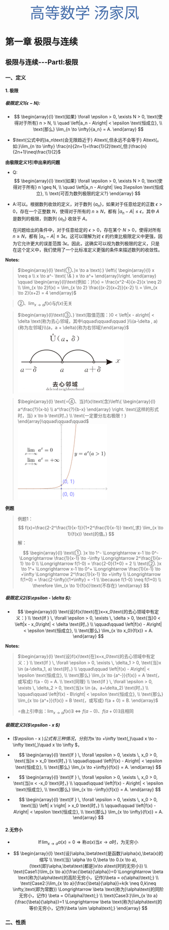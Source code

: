 <center style="font-family: 华文新魏"><font size="12px" color="#4870ac">高等数学 汤家凤</font></center>

# 第一章 极限与连续

## 极限与连续---PartⅠ:极限

### 一、定义

#### 1. 极限

##### **极限定义1($\epsilon - N$)**:

- $$
  \begin{array}{l}
  \text{如果} \forall \epsilon > 0, \exists N > 0, \text{使得对于所有} n > N, 
  \\
  \quad \left|a_n - A\right| < \epsilon \text{恒成立}, 
  \\
  \text{那么} \lim_{n \to \infty}{a_n} = A.
  \end{array}
  $$
  
- $\text{公式中的}a_n\text{会无限趋近于} A\text{,但永远不会等于} A\text{。如:}\lim_{n \to \infty} \frac{n}{2n+1}=\frac{1}{2}\text{,但:}\frac{n}{2n+1}\neq\frac{1}{2}$

**由极限定义1引申出来的问题**

- Q:
$$
\begin{array}{l}
        \text{如果} \forall \epsilon > 0, \exists N > 0, \text{使得对于所有} n \geq N, 
      \\
      \quad \left|a_n - A\right| \leq 3\epsilon \text{恒成立}, 
      \\
      \text{可否为数列极限的定义?}
      \end{array}
$$

- A:可以。根据数列收敛的定义，对于数列 $\{a_n\}$，如果对于任意给定的正数 $\epsilon > 0$，存在一个正整数 $N$，使得对于所有的 $n \geq N$，都有 $|a_n - A| \leq \epsilon$，其中 $A$ 是数列的极限，则数列 $\{a_n\}$ 收敛于 $A$。

  在问题给出的条件中，对于任意给定的 $\epsilon > 0$，存在某个 $N > 0$，使得对所有 $n \geq N$，都有 $|a_n - A| \leq 3\epsilon$。这可以理解为对 $\epsilon$ 的约束比极限定义中更强，因为它允许更大的误差范围 $3\epsilon$。因此，这确实可以视为数列极限的定义，只是在这个定义中，我们使用了一个比标准定义更强的条件来描述数列的收敛性。

**Notes:**

> $\begin{array}{l} \text{①、}x \to a \text{:} \left\{ \begin{array}{l} x \neq a \\ x \to a^- \text{ \& } x \to a^+ \end{array}\right. \end{array} \qquad  \begin{array}{l}\text{例如：}f(x) = \frac{x^2-4}{x-2}(x \neq 2) \\ \lim_{x \to 2}f(x) = \lim_{x \to 2} \frac{(x-2)(x+2)}{x-2} \\ = \lim_{x \to 2}(x+2) = 4 \end{array}$
>
> 

> $\text{②、} \lim_{x \to a}{f(x)} \text{与}f(x)\text{无关}$

> $\begin{array}{l}\text{③、} \text{取值范围：}0 < \left|x - a\right| < \delta \text{称为去心邻域，其中\qquad\qquad\qquad }\\(a-\delta , a){称为左邻域}\\(a，a + \delta){称为右邻域}\end{array}$ <img src="./%E9%AB%98%E7%AD%89%E6%95%B0%E5%AD%A6(%E6%B1%A4%E5%AE%B6%E5%87%A4).assets/189aa4b2-d6fb-4d8d-b3e5-9b1047d0659c.webp" alt="189aa4b2-d6fb-4d8d-b3e5-9b1047d0659c" style="zoom:33%;" />
>


> $\begin{array}{l} \text{⭐④、当}f(x)\text{含}\left\{ \begin{array}{l} a^\frac{?}{x-b} \\ a^\frac{?}{b-x} \end{array} \right. \text{这样的形式时，当} x \to b \text{时，} \\ \text{一定要分左右极限！} \end{array}\qquad\qquad\qquad$<img src="./%E9%AB%98%E7%AD%89%E6%95%B0%E5%AD%A6(%E6%B1%A4%E5%AE%B6%E5%87%A4).assets/image-20240704174157700.png" alt="image-20240704174157700" style="zoom:50%;" />

**例题**

> 例题1：
> $$
> f(x)=\frac{2-2^\frac{1}{x-1}}{1+2^\frac{1}{x-1}} \text{,求} \lim_{x \to 1}{f(x)} \text{的值。}
> $$
> $\text{解：}$
>
> 
> $$
> \begin{array}{l}
> \text{①.  }x \to 1^- \Longrightarrow x-1 \to 0^- \Longrightarrow \frac{1}{x-1} \to -\infty \Longrightarrow 2^\frac{1}{x-1} \to 0
> \\
> \Longrightarrow f(1-0) = \frac{2-0}{1+0} = 2
> \\
> \text{②.  }x \to 1^+ \Longrightarrow x-1 \to 0^+ \Longrightarrow \frac{1}{x-1} \to +\infty \Longrightarrow 2^\frac{1}{x-1} \to +\infty
> \\
> \Longrightarrow f(1+0) = \frac{2-\infty}{1+\infty} = -1
> \\
> \because f(1-0) \neq f(1+0)
> \\
> \therefore \lim_{x \to 1}{f(x)}\text{不存在}
> \end{array}
> $$
> 

##### **极限定义2($\epsilon - \delta $)**:

- $$
  \begin{array}{l}
  \text{设}f(x)\text{在}x=x_0\text{的去心领域中有定义：}
  \\
  \text{If } \, \forall \epsilon > 0, \exists \, \delta > 0, \text{当}0 < \left|x - x_0\right| < \delta \text{时，}
  \\
  \qquad\qquad \left|f(x) - A\right| < \epsilon \text{恒成立}, 
  \\
  \text{那么} \lim_{x \to x_0}{f(x)} = A.
  \end{array}
  $$

**Notes:**

> $\begin{array}{l}
> \text{设}f(x)\text{在}x=x_0\text{的去心领域中有定义：}
> \\
> \text{If } \, \forall \epsilon > 0, \exists \, \delta_1 > 0, \text{当}x \in (a-\delta_1, a) \text{时，}
> \\
> \qquad\qquad \left|f(x) - A\right| < \epsilon \text{恒成立}, 
> \\
> \text{那么} \lim_{x \to {a^-}}{f(x)} = A \text{，或写成} f(a - 0) = A.
> \\
> \text{同理}
> \\
> \text{If } \, \forall \epsilon > 0, \exists \, \delta_2 > 0, \text{当}x \in (a，a+\delta_2) \text{时，}
> \\
> \qquad\qquad \left|f(x) - B\right| < \epsilon \text{恒成立}, 
> \\
> \text{那么} \lim_{x \to {a^+}}{f(x)} = B \text{，或写成} f(a + 0) = B.
> \end{array}$
>
> 
>
> $⭐\text{由上引申出：}\lim_{x \to a}{f(x)}  \exists \Longleftrightarrow f(a-0)\text{、}f(a+0) \exists \text{且相同}$
>
> 

##### **极限定义3($\epsilon - x $)**

- ($\epsilon - x $)公式有三种情况，分别为$x \to +\infty \text{,}\quad x \to -\infty \text{,}\quad x \to \infty $，

- $$
  \begin{array}{l}
  \text{If } \, \forall \epsilon > 0, \exists \, x_0 > 0, \text{当}x > x_0 \text{时，}
  \\
  \qquad\qquad \left|f(x) - A\right| < \epsilon \text{恒成立}, 
  \\
  \text{那么} \lim_{x \to +\infty}{f(x)} = A.
  \end{array}
  $$

- $$
  \begin{array}{l}
  \text{If } \, \forall \epsilon > 0, \exists \, x_0 > 0, \text{当}x < -x_0 \text{时，}
  \\
  \qquad\qquad \left|f(x) - A\right| < \epsilon \text{恒成立}, 
  \\
  \text{那么} \lim_{x \to -\infty}{f(x)} = A.
  \end{array}
  $$

- $$
  \begin{array}{l}
  \text{If } \, \forall \epsilon > 0, \exists \, x_0 > 0, \text{当} \left| x \right| > x_0 \text{时，}
  \\
  \qquad\qquad \left|f(x) - A\right| < \epsilon \text{恒成立}, 
  \\
  \text{那么} \lim_{x \to \infty}{f(x)} = A.
  \end{array}
  $$

#### 2.无穷小

- $$
  \text{If} \, \lim_{x \to a}{\alpha(x)} = 0 \Longrightarrow \text{称}\alpha(x)\text{当}x \to a\text{时，为无穷小}
  $$

- $$
  \begin{array}{l}
  \text{设}\alpha,\beta\text{是函数}\alpha(x),\beta(x)的缩写
  \\
  \text{当} \alpha \to 0,\beta \to 0.(x \to a),(\text{即}\alpha,\beta\text{都是}x\to a\text{时的无穷小})
  \\
  \text{Case1:}\lim_{x \to a}{\frac{\beta}{\alpha}}=0 \Longrightarrow \beta \text{称为}\alpha\text{的高阶无穷小，记作}\beta = o(\alpha)\text{;}
  \\
  \text{Case2:}\lim_{x \to a}{\frac{\beta}{\alpha}}=k(k \neq 0,k\neq \infty,\text{即为常数}) \Longrightarrow \beta \text{称为}\alpha\text{的同阶无穷小，记作} \beta = O(\alpha)\text{;}
  \\
  \text{Case3:}\lim_{x \to a}{\frac{\beta}{\alpha}}=1 \Longrightarrow \beta \text{称为}\alpha\text{的等价无穷小，记作}\beta \sim \alpha\text{;}
  \end{array}
  $$

### 二、性质
